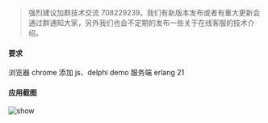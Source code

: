 > 强烈建议加群技术交流 708229239。我们有新版本发布或者有重大更新会通过群通知大家，另外我们也会不定期的发布一些关于在线客服的技术介绍。
#### 要求 
浏览器 chrome
添加 js、delphi demo 
服务端 erlang 21
#### 应用截图
![show](http://www.xbzx.online/img/zxkf.gif)

